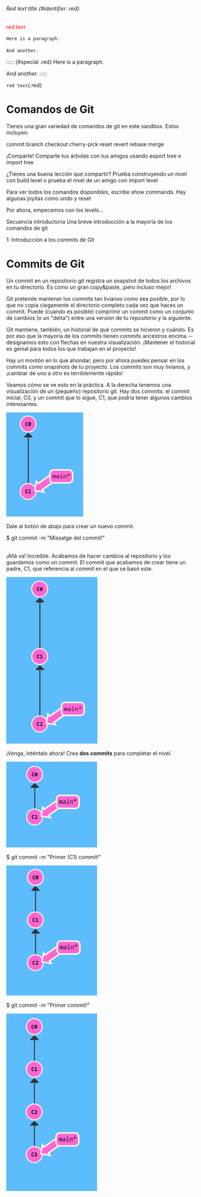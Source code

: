 <style>
.red {color: red}
</style>

###### Red text title {#identifier .red}

<p class="red">red text</p>


```{.red .numberLines startFrom="1"}
Here is a paragraph.

And another.
```

::::: {#special .red}
Here is a paragraph.

And another.
:::::


`red text`{.red}



<!-- <style>
  .html,.sintaxi,.htmlLinea,.git { font-family: Lucida Console}
  .html {padding: 10px; background-color:#d9d9d9}
  .git {padding: 10px; background-color:#ccffcc}

  .sintaxi {padding: 5px 3px 3px 40px; background-color:#e6eeff}
  .htmlLinea {padding: 5px}
  .prompt { font-weight: normal; color: green}
  .comentari {font-weight: normal;  color: green}
  .sudo { font-weight: normal; color: gray}
  .fitxer {font-family: Lucida Console; font-weight: normal; color: #0099ff; background-color: #e6f5ff; font-weight: bold}
  .ordre { font-weight: bold; color: #002266}
  .ordreLinux { font-weight: bold; color: #808080}
  .resposta {font-weight: bold; color: #666666}
  .error {font-weight: bold; color: #ff6666; background-color: #ffe6e6}
  .parametre {font-weight: bold; color: #0099ff}
  
  .commitLinea {padding: 3px; font-weight: bold; background-color: pink}
  .cadena {font-weight: bold; color: #999999}
            .intermitent {
                animation: blinker 1s linear infinite;
            }
            @keyframes blinker {
                50% {
                    opacity: 0;
                }
            }
</style> -->

<!--   https://learngitbranching.js.org  -->

# Comandos de Git
Tienes una gran variedad de comandos de git en este sandbox. Estos incluyen:

commit
branch
checkout
cherry-pick
reset
revert
rebase
merge

¡Comparte!
Comparte tus árboles con tus amigos usando export tree e import tree

¿Tienes una buena lección que compartir? Prueba construyendo un nivel con build level o prueba el nivel de un amigo con import level

Para ver todos los comandos disponibles, escribe show commands. Hay algunas joyitas como undo y reset

Por ahora, empecemos con los levels...

Secuencia introductoria
Una breve introducción a la mayoría de los comandos de git

1: Introducción a los commits de Git


# Commits de Git
Un commit en un repositorio git registra un snapshot de todos los archivos en tu directorio. Es como un gran copy&paste, ¡pero incluso mejor!

Git pretende mantener los commits tan livianos como sea posible, por lo que no copia ciegamente el directorio completo cada vez que haces un commit. Puede (cuando es posible) comprimir un commit como un conjunto de cambios (o un "delta") entre una versión de tu repositorio y la siguiente.

Git mantiene, también, un historial de qué commits se hicieron y cuándo. Es por eso que la mayoría de los commits tienen commits ancestros encima -- designamos esto con flechas en nuestra visualización. ¡Mantener el historial es genial para todos los que trabajan en el proyecto!

Hay un montón en lo que ahondar, pero por ahora puedes pensar en los commits como snapshots de tu proyecto. Los commits son muy livianos, y ¡cambiar de uno a otro es terriblemente rápido!

Veamos cómo se ve esto en la práctica. A la derecha tenemos una visualización de un (pequeño) repositorio git. Hay dos commits: el commit inicial, <span class="git commitLinea">C0</span>, y un commit que lo sigue, <span class="git commitLinea">C1</span>, que podría tener algunos cambios interesantes.

![image1](./imatges/imatge_000001.png)

Dale al botón de abajo para crear un nuevo commit.

<div class="sintaxi">
    <span class="prompt">$ </span><span class="ordre">git commit </span><span class=" parametre">-m</span><span classe="cadena"> "Missatge del commit!"</span></div>
<br>

¡Allá va! Increíble. Acabamos de hacer cambios al repositorio y los guardamos como un commit. El commit que acabamos de crear tiene un padre, <span class="git commitLinea">C1</span>, que referencia al commit en el que se basó este.

![image2](./imatges/imatge_000002.png)

¡Venga, inténtalo ahora! Crea **dos commits** para completar el nivel.

![image3](./imatges/imatge_000003.png)

<div class="git">
    <span class="prompt">$ </span><span class="ordre">git commit </span><span class="parametre">-m</span><span classe="cadena"> "Primer (C1) commit!"</span></div>

![image4](./imatges/imatge_000004.png)


<div class="git">
    <span class="prompt">$ </span><span class="ordre">git commit </span><span class=" parametre">-m</span><span classe="cadena"> "Primer commit!"</span></div>

![image5](./imatges/imatge_000005.png)